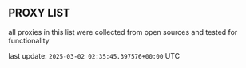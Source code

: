 ## PROXY LIST

all proxies in this list were collected from open sources and tested for functionality

last update: `2025-03-02 02:35:45.397576+00:00` UTC